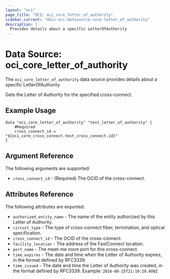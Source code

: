 ```yaml
---
layout: "oci"
page_title: "OCI: oci_core_letter_of_authority"
sidebar_current: "docs-oci-datasource-core-letter_of_authority"
description: |-
  Provides details about a specific LetterOfAuthority
---
```


# Data Source: oci_core_letter_of_authority
The `oci_core_letter_of_authority` data source provides details about a specific LetterOfAuthority

Gets the Letter of Authority for the specified cross-connect.

## Example Usage

```hcl
data "oci_core_letter_of_authority" "test_letter_of_authority" {
	#Required
	cross_connect_id = "${oci_core_cross_connect.test_cross_connect.id}"
}
```

## Argument Reference

The following arguments are supported:

* `cross_connect_id` - (Required) The OCID of the cross-connect.


## Attributes Reference

The following attributes are exported:

* `authorized_entity_name` - The name of the entity authorized by this Letter of Authority.
* `circuit_type` - The type of cross-connect fiber, termination, and optical specification.
* `cross_connect_id` - The OCID of the cross-connect.
* `facility_location` - The address of the FastConnect location.
* `port_name` - The meet-me room port for this cross-connect.
* `time_expires` - The date and time when the Letter of Authority expires, in the format defined by RFC3339. 
* `time_issued` - The date and time the Letter of Authority was created, in the format defined by RFC3339.  Example: `2016-08-25T21:10:29.600Z` 

